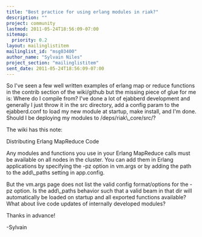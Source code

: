```yaml
---
title: "Best practice for using erlang modules in riak?"
description: ""
project: community
lastmod: 2011-05-24T18:56:09-07:00
sitemap:
  priority: 0.2
layout: mailinglistitem
mailinglist_id: "msg03400"
author_name: "Sylvain Niles"
project_section: "mailinglistitem"
sent_date: 2011-05-24T18:56:09-07:00
---
```



So I've seen a few well written examples of erlang map or reduce
functions in the contrib section of the wiki/github but the missing
piece of glue for me is: Where do I compile from? I've done a lot of
ejabberd development and generally I just throw it in the src
directory, add a config param to the ejabberd.conf to load my new
module at startup, make install, and I'm done. Should I be deploying
my modules to /deps/riak\\_core/src/?

The wiki has this note:

Distributing Erlang MapReduce Code

Any modules and functions you use in your Erlang MapReduce calls must
be available on all nodes in the cluster. You can add them in Erlang
applications by specifying the -pz option in vm.args or by adding the
path to the add\\_paths setting in app.config.

But the vm.args page does not list the valid config format/options for
the -pz option. Is the add\\_paths behavior such that a valid beam in
that dir will automatically be loaded on startup and all exported
functions available? What about live code updates of internally
developed modules?

Thanks in advance!

-Sylvain

